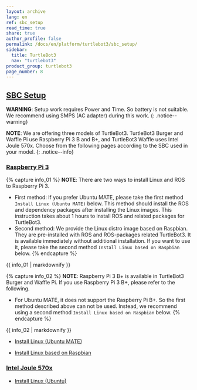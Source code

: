 ```yaml
---
layout: archive
lang: en
ref: sbc_setup
read_time: true
share: true
author_profile: false
permalink: /docs/en/platform/turtlebot3/sbc_setup/
sidebar:
  title: TurtleBot3
  nav: "turtlebot3"
product_group: turtlebot3
page_number: 8
---
```


<div style="counter-reset: h1 6"></div>
<div style="counter-reset: h2 1"></div>

<!--[dummy Header 1]>
  <h1 id="pc-setup"><a href="#pc-setup">PC Setup</a></h1>
<![end dummy Header 1]-->

## [SBC Setup](#sbc-setup)

**WARNING**: Setup work requires Power and Time. So battery is not suitable. We recommend using SMPS (AC adapter) during this work.
{: .notice--warning}

**NOTE**: We are offering three models of TurtleBot3. TurtleBot3 Burger and Waffle Pi use Raspberry Pi 3 B and B+, and TurtleBot3 Waffle uses Intel Joule 570x. Choose from the following pages according to the SBC used in your model.
{: .notice--info}

### [Raspberry Pi 3](#raspberry-pi-3)

{% capture info_01 %}
**NOTE**: There are two ways to install Linux and ROS to Raspberry Pi 3. 
- First method: If you prefer Ubuntu MATE, please take the first method `Install Linux (Ubuntu MATE)` below. This method should install the ROS and dependency packages after installing the Linux images. This instruction takes about 1 hours to install ROS and related packages for TurtleBot3.
- Second method: We provide the Linux distro image based on Raspbian. They are pre-installed with ROS and ROS-packages related TurtleBot3. It is available immediately without additional installation. If you want to use it, please take the second method `Install Linux based on Raspbian` below. 
{% endcapture %}
<div class="notice--info">{{ info_01 | markdownify }}</div>

{% capture info_02 %}
**NOTE**: Raspberry Pi 3 B+ is available in TurtleBot3 Burger and Waffle Pi. If you use Raspberry Pi 3 B+, please refer to the following.
- For Ubuntu MATE, it does not support the Raspberry Pi B+. So the first method described above can not be used. Instead, we recommend using a second method `Install Linux based on Raspbian` below.
{% endcapture %}
<div class="notice--info">{{ info_02 | markdownify }}</div>

  - [Install Linux (Ubuntu MATE)][install_linux_ubuntu_mate]

  - [Install Linux based on Raspbian][install_linux_based_on_raspbian]

### [Intel Joule 570x](#intel-joule-570x)

  - [Install Linux (Ubuntu)][install_ubuntu]

[install_linux_ubuntu_mate]: /docs/en/platform/turtlebot3/raspberry_pi_3_setup/#install-linux-ubuntu-mate
[install_linux_based_on_raspbian]: /docs/en/platform/turtlebot3/raspberry_pi_3_setup/#install-linux-based-on-raspbian
[install_ubuntu]: /docs/en/platform/turtlebot3/joule_setup/#install-linux-ubuntu
